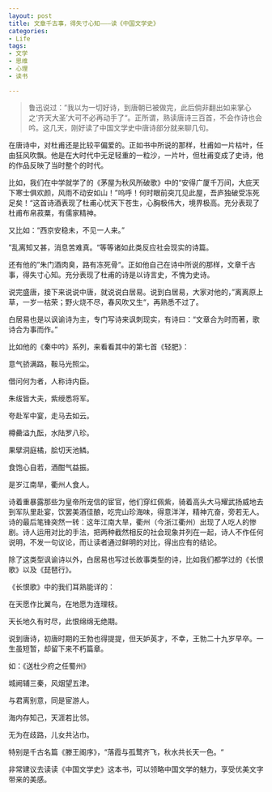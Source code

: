 ```yaml
---
layout: post
title: 文章千古事，得失寸心知———读《中国文学史》
categories:
- Life
tags:
- 文学
- 思维
- 心理
- 读书

---
```


> 鲁迅说过：”我以为一切好诗，到唐朝已被做完，此后倘非翻出如来掌心之‘齐天大圣’大可不必再动手了“。正所谓，熟读唐诗三百首，不会作诗也会吟。这几天，刚好读了中国文学史中唐诗部分就来聊几句。

在唐诗中，对杜甫还是比较平偏爱的。正如书中所说的那样，杜甫如一片枯叶，任由狂风吹飘。他是在大时代中无足轻重的一粒沙，一片叶，但杜甫变成了史诗，他的作品反映了当时整个的时代。

比如，我们在中学就学了的《茅屋为秋风所破歌》中的“安得广厦千万间，大庇天下寒士俱欢颜，风雨不动安如山！”呜呼！何时眼前突兀见此屋，吾庐独破受冻死足矣！“这首诗酒表现了杜甫心忧天下苍生，心胸极伟大，境界极高。充分表现了杜甫布帛菽粟，有儒家精神。

又比如：“西京安稳未，不见一人来。”

”乱离知又甚，消息苦难真。“等等诸如此类反应社会现实的诗篇。

还有他的”朱门酒肉臭，路有冻死骨“。正如他自己在诗中所说的那样，文章千古事，得失寸心知。充分表现了杜甫的诗是以诗言史，不愧为史诗。

说完盛唐，接下来说说中唐，就说说白居易。说到白居易，大家对他的，”离离原上草，一岁一枯荣；野火烧不尽，春风吹又生“，再熟悉不过了。

白居易也是以讽谕诗为主，专门写诗来讽刺现实，有诗曰：“文章合为时而著，歌诗合为事而作。”

比如他的《秦中吟》系列，来看看其中的第七首《轻肥》：

意气骄满路，鞍马光照尘。

借问何为者，人称诗内臣。

朱绂皆大夫，紫绶悉将军。

夸赴军中宴，走马去如云。

樽罍溢九酝，水陆罗八珍。

果擘洞庭橘，脍切天池鳞。

食饱心自若，酒酣气益振。

是岁江南旱，衢州人食人。

诗着重暴露那些为皇帝所宠信的宦官，他们穿红佩紫，骑着高头大马耀武扬威地去到军队里赴宴，饮罢美酒佳酿，吃完山珍海味，得意洋洋，精神亢奋，旁若无人。诗的最后笔锋突然一转：这年江南大旱，衢州（今浙江衢州）出现了人吃人的惨剧。诗人运用对比的手法，把两种截然相反的社会现象并列在一起，诗人不作任何说明，不发一句议论，而让读者通过鲜明的对比，得出应有的结论。 

除了这类型讽谕诗以外，白居易也写过长故事类型的诗，比如我们都学过的《长恨歌》以及《琵琶行》。

《长恨歌》中的我们耳熟能详的：

在天愿作比翼鸟，在地愿为连理枝。

天长地久有时尽，此恨绵绵无绝期。

说到唐诗，初唐时期的王勃也得提提，但天妒英才，不幸，王勃二十九岁早卒。一生虽短暂，却留下来不朽篇章。

如：《送杜少府之任蜀州》

城阙辅三秦，风烟望五津。

与君离别意，同是宦游人。

海内存知己，天涯若比邻。

无为在歧路，儿女共沾巾。

特别是千古名篇《滕王阁序》，“落霞与孤鹜齐飞，秋水共长天一色。“

非常建议去读读《中国文学史》这本书，可以领略中国文学的魅力，享受优美文字带来的美感。











